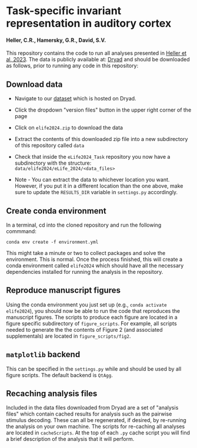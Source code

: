 # Task-specific invariant representation in auditory cortex
#### Heller, C.R., Hamersky, G.R., David, S.V.

This repository contains the code to run all analyses presented in [Heller et al, 2023](https://elifesciences.org/reviewed-preprints/89936). The data is publicly available at: [Dryad]([https://www.dontexist.com](https://datadryad.org/stash/dataset/doi:10.5061/dryad.z08kprrp4)) and should be downloaded as follows, prior to running any code in this repository:

## Download data
* Navigate to our [dataset](https://datadryad.org/stash/dataset/doi:10.5061/dryad.z08kprrp4) which is hosted on Dryad.

* Click the dropdown "version files" button in the upper right corner of the page

* Click on `elife2024.zip` to download the data

* Extract the contents of this downloaded zip file into a new subdirectory of this repository called `data`

* Check that inside the `eLife2024_Task` repository you now have a subdirectory with the structure: `data/elife2024/eLife_2024/<data_files>`

* Note - You can extract the data to whichever location you want. However, if you put it in a different location than the one above, make sure to update the `RESULTS_DIR` variable in `settings.py` accordingly.

## Create conda environment
In a terminal, cd into the cloned repository and run the following commmand:
```
conda env create -f environment.yml
```
This might take a minute or two to collect packages and solve the environment. This is normal. Once the process finished, this will create a conda environment called `elife2024` which should have all the necessary dependencies installed for running the analysis in the repository.

## Reproduce manuscript figures
Using the conda environment you just set up  (e.g., `conda activate elife2024`), you should now be able to run the code that reproduces the manuscript figures. The scripts to produce each figure are located in a figure specific subdirectory of `figure_scripts`. For example, all scripts needed to generate the the contents of Figure 2 (and associated supplementals) are located in `figure_scripts/fig2`.

## `matplotlib` backend
This can be specified in the `settings.py` while and should be used by all figure scripts. The default backend is `QtAgg`.

## Recaching analysis files
Included in the data files downloaded from Dryad are a set of "analysis files" which contain cached results for analysis such as the pairwise stimulus decoding. These can all be regenerated, if desired, by re-running the analysis on your own machine. The scripts for re-caching all analyses are located in `cacheScripts`. At the top of each `.py` cache script you will find a brief description of the analysis that it will perform. 
